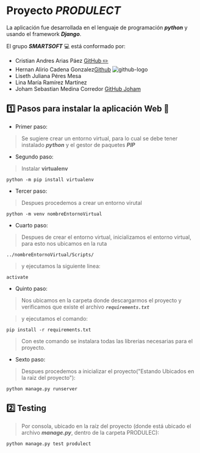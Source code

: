 # Proyecto ***PRODULECT***
La aplicación fue desarrollada en el lenguaje de programación ***python*** y usando el framework ***Django***.

El grupo ***SMARTSOFT***  :computer: está conformado por:

* Cristian Andres Arias Páez [GitHub :pencil2:](https://github.com/AriasPaez/)  
* Hernan Alirio Cadena Gonzalez[Github](https://github.com/hernanChain/) ![github-logo](https://user-images.githubusercontent.com/58449699/74889717-dd630f80-534f-11ea-855c-a117c0a2f547.png)
* Liseth Juliana Péres Mesa
* Lina María Ramírez Martínez
* Joham Sebastian Medina Corredor [GitHub Joham](https://github.com/JohamSMC/)

## :one: Pasos para instalar la aplicación Web :page_facing_up:

* Primer paso:
> Se sugiere crear un entorno virtual, para lo cual se debe tener instalado ***python*** y el gestor de paquetes ***PIP***

* Segundo paso:
> Instalar **virtualenv**

```
python -m pip install virtualenv
```

* Tercer paso:
> Despues procedemos a crear un entorno virutal

```
python -m venv nombreEntornoVirtual
```

* Cuarto paso:
> Despues de crear el entorno virtual, inicializamos el entorno virtual, para esto nos ubicamos
> en la ruta 

 ``../nombreEntornoVirtual/Scripts/``

>y ejecutamos la siguiente linea:

```
activate
```

* Quinto paso:
> Nos ubicamos en la carpeta donde descargarmos el proyecto y verificamos que existe el archivo
***``requirements.txt``***

> y ejecutamos el comando:

```
pip install -r requirements.txt
```

> Con este comando se instalara todas las librerias necesarias para el proyecto.

* Sexto paso:
> Despues procedemos a inicializar el proyecto("Estando Ubicados en la raiz del proyecto"):

```
python manage.py runserver
```

## :two: Testing
> Por consola, ubicado en la raíz del proyecto (donde está ubicado el archivo ***manage.py***, dentro de la carpeta PRODULEC):

```
python manage.py test produlect
```


